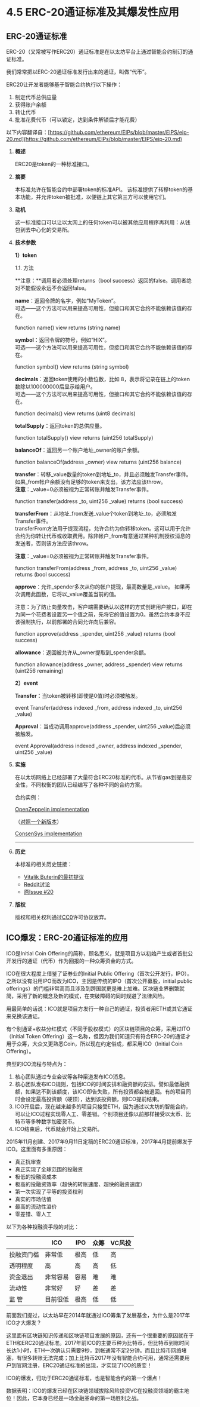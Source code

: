 # 4.5 ERC-20通证标准及其爆发性应用

## ERC-20通证标准

ERC-20（又常被写作ERC20）通证标准是在以太坊平台上通过智能合约制订的通证标准。

我们常常把以ERC-20通证标准发行出来的通证，叫做“代币”。

ERC20让开发者能够基于智能合约执行以下操作：

1. 制定代币总供应量
2. 获得账户余额
3. 转让代币
4. 批准花费代币（可以锁定，达到条件解锁后才能花费）

以下内容翻译自：[https://github.com/ethereum/EIPs/blob/master/EIPS/eip-20.md](https://github.com/ethereum/EIPs/blob/master/EIPS/eip-20.md)

1.  **概述**

    ERC20是token的一种标准接口。
2.  **摘要**

    本标准允许在智能合约中部署token的标准API。 该标准提供了转移token的基本功能，并允许token被批准，以便链上其它第三方可以使用它们。
3.  **动机**

    这一标准接口可以让以太网上的任何token可以被其他应用程序再利用：从钱包到去中心化的交易所。
4.  **技术参数**

    **1）token**

    1.1. 方法

    **注意：**调用者必须处理returns（bool success）返回的false。调用者绝对不能假设永远不会返回false。

    **name**：返回令牌的名字，例如“MyToken”。\
    可选——这个方法可以用来提高可用性，但接口和其它合约不能依赖该值的存在。

    function name() view returns (string name)

    **symbol**：返回令牌的符号，例如“HIX”。\
    可选——这个方法可以用来提高可用性，但接口和其它合约不能依赖该值的存在。

    function symbol() view returns (string symbol)

    **decimals**：返回token使用的小数位数，比如 8，表示将记录在链上的token数除以100000000后显示给用户。\
    可选——这个方法可以用来提高可用性，但接口和其它合约不能依赖该值的存在。

    function decimals() view returns (uint8 decimals)

    **totalSupply**：返回token的总供应量。

    function totalSupply() view returns (uint256 totalSupply)

    **balanceOf**：返回另一个账户地址\_owner的账户余额。

    function balanceOf(address \_owner) view returns (uint256 balance)

    **transfer**：转移\_value数量的token到地址\_to，并且必须触发Transfer事件。 如果\_from帐户余额没有足够的token来支出，该方法应该throw。\
    **注意**：\_value=0必须被视为正常转账并触发Transfer事件。

    function transfer(address \_to, uint256 \_value) returns (bool success)

    **transferFrom**：从地址\_from发送\_value个token到地址\_to，必须触发Transfer事件。\
    transferFrom方法用于提现流程，允许合约为你转移token。这可以用于允许合约为你转让代币或收取费用。除非帐户\_from有意通过某种机制授权消息的发送者，否则该方法应该throw。

    **注意**：\_value=0必须被视为正常转账并触发Transfer事件。

    function transferFrom(address \_from, address \_to, uint256 \_value) returns (bool success)

    **approve**：允许\_spender多次从你的帐户提现，最高数量是\_value。 如果再次调用此函数，它将以\_value覆盖当前的值。

    注意：为了防止向量攻击，客户端需要确认以这样的方式创建用户接口，即在为同一个花费者设置另一个值之前，先将它的值设置为0。虽然合约本身不应该强制执行，以前部署的合同允许向后兼容。

    function approve(address \_spender, uint256 \_value) returns (bool success)

    **allowance**：返回被允许从\_owner提取到\_spender余额。

    function allowance(address \_owner, address \_spender) view returns (uint256 remaining)



    **2）event**

    **Transfer**：当token被转移(即使是0值)时必须被触发。

    event Transfer(address indexed \_from, address indexed \_to, uint256 \_value)

    **Approval**：当成功调用approve(address \_spender, uint256 \_value)后必须被触发。

    event Approval(address indexed \_owner, address indexed \_spender, uint256 \_value)


5.  **实施**

    在以太坊网络上已经部署了大量符合ERC20标准的代币。从节省gas到提高安全性，不同权衡的团队已经编写了各种不同的合约方案。

    合约实例：

    [OpenZeppelin implementation](https://github.com/OpenZeppelin/openzeppelin-solidity/blob/9b3710465583284b8c4c5d2245749246bb2e0094/contracts/token/ERC20/ERC20.sol)

    （[对照一个新版本](https://github.com/OpenZeppelin/openzeppelin-contracts/blob/master/contracts/token/ERC20/ERC20.sol)）

    [ConsenSys implementation](https://github.com/ConsenSys/Tokens/blob/fdf687c69d998266a95f15216b1955a4965a0a6d/contracts/eip20/EIP20.sol)



    ****
6.  **历史**

    本标准的相关历史链接：

    * [Vitalik Buterin的最初提议](https://github.com/ethereum/wiki/wiki/Standardized\_Contract\_APIs/499c882f3ec123537fc2fccd57eaa29e6032fe4a)
    * [Reddit讨论](https://www.reddit.com/r/ethereum/comments/3n8fkn/lets\_talk\_about\_the\_coin\_standard/)
    * [原Issue #20](https://github.com/ethereum/EIPs/issues/20)
7.  **版权**

    版权和相关权利通过[CC0](https://link.jianshu.com/?t=https%3A%2F%2Fcreativecommons.org%2Fpublicdomain%2Fzero%2F1.0%2F)许可协议放弃。

## ICO爆发：ERC-20通证标准的应用

ICO是Initial Coin Offering的简称，顾名思义，就是项目方以初始产生或者首批公开发行的通证（代币）作为回报的一种众筹资金的方式。

ICO在很大程度上借鉴了证券业的Initial Public Offering（首次公开发行，IPO）。之所以没有沿用IPO而改为ICO，主因是传统的IPO（首次公开募股，initial public offerings）的门槛非常高而且涉及到跨国就更是难上加难。区块链业界删繁就简，采用了新的概念及新的模式，在突破障碍的同时规避了法律风险。

用最简单的话说：ICO就是项目方发行一种自己的通证，投资者用ETH或其它通证来兑换该通证。

有个别通证+收益分红模式（不同于股权模式）的区块链项目的众筹，采用过ITO（Initial Token Offering）这一名称，但因为我们知道只有符合ERC-20的通证才用于众筹，大众又更熟悉Coin，所以现在约定俗成，都采用ICO（Initial Coin Offering）。

典型的ICO流程与特点为：

1. 核心团队通过专业会议等各种渠道发布ICO消息。
2. 核心团队发布ICO规则，包括ICO的时间安排和融资额的安排。譬如最低融资额，如果达不到该额度，该ICO即告失败，所有投资都会被退回。有的项目同时会设定最高投资额（硬顶），达到该投资额，则ICO提前结束。
3. ICO开启后，现在越来越多的项目只接受ETH，因为通过以太坊的智能合约，可以让ICO过程实现零人工、零差错。个别项目还像以前那样接受以太币、比特币等多种数字加密货币。
4. ICO结束后，代币就会开始上交易所。

2015年11月创建、2017年9月11日定稿的ERC20通证标准，2017年4月提前爆发于ICO。这里面有多重原因：

* 真正抗审查
* 真正实现了全球范围的投融资
* 极低的投融资成本
* 极高的投融资效率（超快的转账速度、超快的融资速度）
* 第一次实现了平等的投资权利
* 真实的市场估值
* 最高的流动性溢价
* 零差错、零人工

以下为各种投融资手段的对比：

|       | ICO  | IPO | 众筹 | VC风投 |
| ----- | ---- | --- | -- | ---- |
| 投融资门槛 | 非常低  | 极高  | 低  | 高    |
| 透明程度  | 高    | 高   | 高  | 低    |
| 资金退出  | 非常容易 | 容易  | 难  | 难    |
| 流动性   | 非常好  | 好   | 差  | 差    |
| 监 管   | 目前很低 | 极高  | 低  | 低    |

前面我们提过，以太坊早在2014年就通过ICO筹集了发展基金，为什么是2017年ICO才大爆发？

这里面有区块链知识传递和区块链项目发展的原因，还有一个很重要的原因就在于ETH和ERC20通证标准。2017年前ICO的主要币种为比特币，但比特币到账时间长达1小时，ETH一次确认只需要9秒，到帐通常不足2分钟。而且比特币网络堵塞，有很多转账无法完成；加上比特币2017年没有智能合约可用，通常还需要用户到官网注册，ERC20通证标准的出现，才实现了ICO的质变！

ICO的爆发，归功于ERC20通证标准，也是智能合约的第一个爆点！

数据表明：ICO的爆发已经在区块链领域拔除风险投资VC在投融资领域的霸主地位！因此，它本身已经是一场金融革命的第一场胜利之战。
